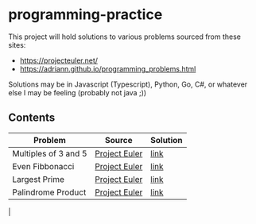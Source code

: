 # programming-practice
This project will hold solutions to various problems sourced from these sites:  
* https://projecteuler.net/  
* https://adriann.github.io/programming_problems.html  

Solutions may be in Javascript (Typescript), Python, Go, C#, or whatever else I may be feeling (probably not java ;))  

## Contents  
| Problem | Source | Solution |  
|---------|--------|----------|  
|Multiples of 3 and 5|[Project Euler](https://projecteuler.net/problem=1)| [link](./multiples-of-3-and-5/README.md) |
|Even Fibbonacci|[Project Euler](https://projecteuler.net/problem=2)| [link](./even-fibbonacci/README.md) |
|Largest Prime|[Project Euler](https://projecteuler.net/problem=3)| [link](./largest-prime/README.md) |
|Palindrome Product|[Project Euler](https://projecteuler.net/problem=4)| [link](./palindrome-product/README.md) |
|